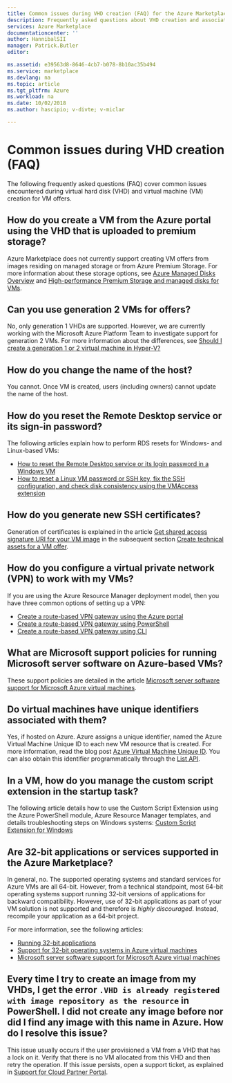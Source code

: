 ```yaml
---
title: Common issues during VHD creation (FAQ) for the Azure Marketplace | Microsoft Docs
description: Frequently asked questions about VHD creation and associated issues.
services: Azure Marketplace
documentationcenter: ''
author: HannibalSII
manager: Patrick.Butler
editor: 

ms.assetid: e39563d8-8646-4cb7-b078-8b10ac35b494
ms.service: marketplace
ms.devlang: na
ms.topic: article
ms.tgt_pltfrm: Azure
ms.workload: na
ms.date: 10/02/2018
ms.author: hascipio; v-divte; v-miclar

---
```


# Common issues during VHD creation (FAQ)

The following frequently asked questions (FAQ) cover common issues encountered during virtual hard disk (VHD) and virtual machine (VM) creation for VM offers. 

## How do you create a VM from the Azure portal using the VHD that is uploaded to premium storage?

Azure Marketplace does not currently support creating VM offers from images residing on managed storage or from Azure Premium Storage.  For more information about these storage options, see [Azure Managed Disks Overview](https://docs.microsoft.com/azure/virtual-machines/windows/managed-disks-overview) and [High-performance Premium Storage and managed disks for VMs](https://docs.microsoft.com/azure/virtual-machines/windows/premium-storage).


## Can you use generation 2 VMs for offers?

No, only generation 1 VHDs are supported.  However, we are currently working with the Microsoft Azure Platform Team to investigate support for generation 2 VMs.  For more information about the differences, see [Should I create a generation 1 or 2 virtual machine in Hyper-V?](https://docs.microsoft.com/windows-server/virtualization/hyper-v/plan/should-i-create-a-generation-1-or-2-virtual-machine-in-hyper-v)


## How do you change the name of the host?

You cannot.  Once VM is created, users (including owners) cannot update the name of the host.


## How do you reset the Remote Desktop service or its sign-in password?

The following articles explain how to perform RDS resets for Windows- and Linux-based VMs:   

- [How to reset the Remote Desktop service or its login password in a Windows VM](https://azure.microsoft.com/documentation/articles/virtual-machines-windows-reset-rdp/)
- [How to reset a Linux VM password or SSH key, fix the SSH configuration, and check disk consistency using the VMAccess extension](https://azure.microsoft.com/documentation/articles/virtual-machines-linux-classic-reset-access/)


## How do you generate new SSH certificates?

Generation of certificates is explained in the article [Get shared access signature URI for your VM image](./cpp-get-sas-uri.md) in the subsequent section [Create technical assets for a VM offer](./cpp-create-technical-assets.md).


## How do you configure a virtual private network (VPN) to work with my VMs?

If you are using the Azure Resource Manager deployment model, then you have three common options of setting up a VPN:
- [Create a route-based VPN gateway using the Azure portal](https://docs.microsoft.com/azure/vpn-gateway/create-routebased-vpn-gateway-portal)
- [Create a route-based VPN gateway using PowerShell](https://docs.microsoft.com/azure/vpn-gateway/create-routebased-vpn-gateway-powershell)
- [Create a route-based VPN gateway using CLI](https://docs.microsoft.com/azure/vpn-gateway/create-routebased-vpn-gateway-cli)


## What are Microsoft support policies for running Microsoft server software on Azure-based VMs?

These support policies are detailed in the article [Microsoft server software support for Microsoft Azure virtual machines](https://support.microsoft.com/help/2721672/microsoft-server-software-support-for-microsoft-azure-virtual-machines).


## Do virtual machines have unique identifiers associated with them?

Yes, if hosted on Azure.  Azure assigns a unique identifier, named the Azure Virtual Machine Unique ID to each new VM resource that is created.  For more information, read the blog post [Azure Virtual Machine Unique ID](https://blogs.msdn.microsoft.com/wasimbloch/2016/10/20/azure-virtual-machine-unique-id/).  You can also obtain this identifier programmatically through the [List API](https://docs.microsoft.com/rest/api/compute/virtualmachines/list).


## In a VM, how do you manage the custom script extension in the startup task?

The following article details how to use the Custom Script Extension using the Azure PowerShell module, Azure Resource Manager templates, and details troubleshooting steps on Windows systems: [Custom Script Extension for Windows](https://azure.microsoft.com/documentation/articles/virtual-machines-windows-extensions-customscript/)


## Are 32-bit applications or services supported in the Azure Marketplace?

In general, no.  The supported operating systems and standard services for Azure VMs are all 64-bit.  However, from a technical standpoint, most 64-bit operating systems support running 32-bit versions of applications for backward compatibility.  However, use of 32-bit applications as part of your VM solution is not supported and therefore is *highly discouraged*.  Instead, recompile your application as a 64-bit project.

For more information, see the following articles:
- [Running 32-bit applications](https://docs.microsoft.com/windows/desktop/WinProg64/running-32-bit-applications)
- [Support for 32-bit operating systems in Azure virtual machines](https://support.microsoft.com/help/4021388/support-for-32-bit-operating-systems-in-azure-virtual-machines)
- [Microsoft server software support for Microsoft Azure virtual machines](https://support.microsoft.com/help/2721672/microsoft-server-software-support-for-microsoft-azure-virtual-machines)


## Every time I try to create an image from my VHDs, I get the error `.VHD is already registered with image repository as the resource` in PowerShell. I did not create any image before nor did I find any image with this name in Azure. How do I resolve this issue?

This issue usually occurs if the user provisioned a VM from a VHD that has a lock on it.  Verify that there is no VM allocated from this VHD and then retry the operation.  If this issue persists, open a support ticket, as explained in [Support for Cloud Partner Portal](https://docs.microsoft.com/azure/marketplace/cloud-partner-portal-orig/cloud-partner-portal-support-for-cloud-partner-portal). 

